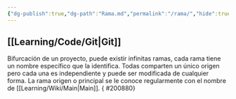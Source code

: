 ```yaml
---
{"dg-publish":true,"dg-path":"Rama.md","permalink":"/rama/","hide":true,"created":"2024-03-14T14:41","updated":"2024-03-16T15:56"}
---
```


## [[Learning/Code/Git\|Git]]
Bifurcación de un proyecto, puede existir infinitas ramas, cada rama tiene un nombre específico que la identifica. Todas comparten un único origen pero cada una es independiente y puede ser modificada de cualquier forma. La rama origen o principal se le conoce regularmente con el nombre de [[Learning/Wiki/Main\|Main]].
{ #200880}
